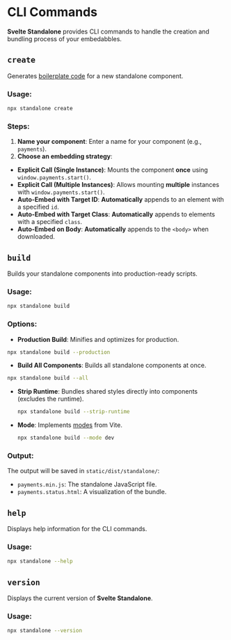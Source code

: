 # CLI Commands

**Svelte Standalone** provides CLI commands to handle the creation and bundling process of your embedabbles.

## `create`

Generates [boilerplate code](/boilerplate) for a new standalone component.

### Usage:

```bash
npx standalone create
```

### Steps:

1. **Name your component**: Enter a name for your component (e.g., `payments`).
2. **Choose an embedding strategy**:
  - **Explicit Call (Single Instance)**: Mounts the component **once** using `window.payments.start()`.
  - **Explicit Call (Multiple Instances)**: Allows mounting **multiple** instances with `window.payments.start()`.
  - **Auto-Embed with Target ID**: **Automatically** appends to an element with a specified `id`.
  - **Auto-Embed with Target Class**: **Automatically** appends to elements with a specified `class`.
  - **Auto-Embed on Body**: **Automatically** appends to the `<body>` when downloaded.



## `build`

Builds your standalone components into production-ready scripts.

### Usage:

```bash
npx standalone build
```

### Options:

- **Production Build**: Minifies and optimizes for production.
```bash
npx standalone build --production
```
- **Build All Components**: Builds all standalone components at once.
```bash
npx standalone build --all
  ```
- **Strip Runtime**: Bundles shared styles directly into components (excludes the runtime).
  ```bash
  npx standalone build --strip-runtime
  ```
- **Mode**: Implements [modes](https://vite.dev/guide/env-and-mode.html#modes) from Vite.
  ```bash
  npx standalone build --mode dev
  ```

### Output:

The output will be saved in `static/dist/standalone/`:

- `payments.min.js`: The standalone JavaScript file.
- `payments.status.html`: A visualization of the bundle.

## `help`

Displays help information for the CLI commands.

### Usage:

```bash
npx standalone --help
```

## `version`

Displays the current version of **Svelte Standalone**.

### Usage:

```bash
npx standalone --version
```
